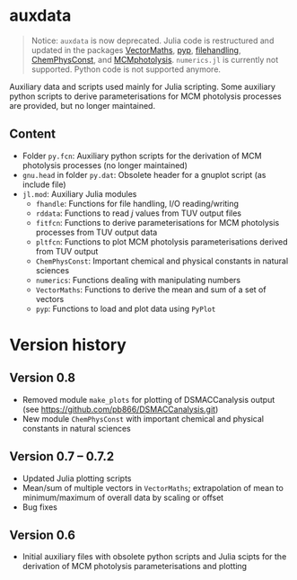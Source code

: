 auxdata
=======

> Notice: 
> `auxdata` is now deprecated. Julia code is restructured and updated in the packages [VectorMaths](https://github.com/pb866/VectorMaths.git), [pyp](https://github.com/pb866/pyp.git), [filehandling](https://github.com/pb866/pyfilehandlingp.git), [ChemPhysConst](https://github.com/pb866/ChemPhysConst.git), and [MCMphotolysis](https://github.com/pb866/MCMphotolysis.git). 
> `numerics.jl` is currently not supported. Python code is not supported anymore.

Auxiliary data and scripts used mainly for Julia scripting. Some auxiliary python
scripts to derive parameterisations for MCM photolysis processes are provided,
but no longer maintained.

Content
-------

- Folder `py.fcn`: Auxiliary python scripts for the derivation of MCM photolysis processes
  (no longer maintained)
- `gnu.head` in folder `py.dat`: Obsolete header for a gnuplot script (as include file)
- `jl.mod`: Auxiliary Julia modules
  - `fhandle`: Functions for file handling, I/O reading/writing
  - `rddata`: Functions to read _j_ values from TUV output files
  - `fitfcn`: Functions to derive parameterisations for MCM photolysis processes from TUV output data
  - `pltfcn`: Functions to plot MCM photolysis parameterisations derived from TUV output
  - `ChemPhysConst`: Important chemical and physical constants in natural sciences
  - `numerics`: Functions dealing with manipulating numbers
  - `VectorMaths`: Functions to derive the mean and sum of a set of vectors
  - `pyp`: Functions to load and plot data using `PyPlot`


Version history
===============

Version 0.8
-----------
- Removed module `make_plots` for plotting of DSMACCanalysis output (see https://github.com/pb866/DSMACCanalysis.git)
- New module `ChemPhysConst` with important chemical and physical constants in natural sciences

Version 0.7 – 0.7.2
-------------------
- Updated Julia plotting scripts
- Mean/sum of multiple vectors in `VectorMaths`; extrapolation of mean to minimum/maximum of overall data by scaling or offset
- Bug fixes

Version 0.6
-----------
- Initial auxiliary files with obsolete python scripts and Julia scipts for the derivation of MCM photolysis parameterisations and plotting
